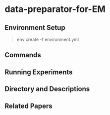 # data-preparator-for-EM
## Environment Setup 
> env create -f environment.yml


## Commands 


## Running Experiments 


## Directory and Descriptions 



## Related Papers




